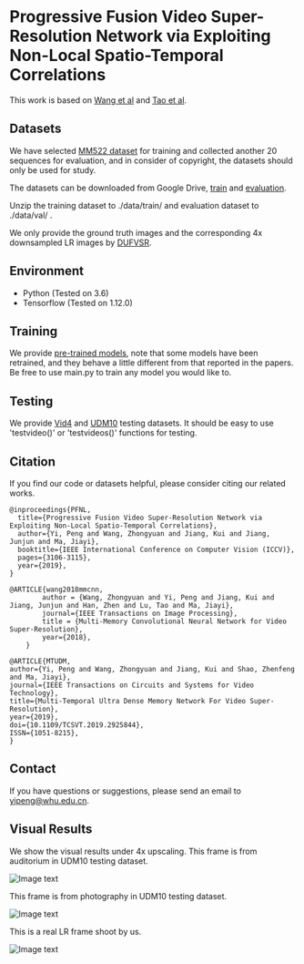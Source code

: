 # Progressive Fusion Video Super-Resolution Network via Exploiting Non-Local Spatio-Temporal Correlations
This work is based on [Wang et al](https://github.com/psychopa4/MMCNN) and [Tao et al](https://github.com/jiangsutx/SPMC_VideoSR).

## Datasets
We have selected [MM522 dataset](https://github.com/psychopa4/MMCNN) for training and collected another 20 sequences for evaluation, and in consider of copyright, the datasets should only be used for study.

The datasets can be downloaded from Google Drive, [train](https://drive.google.com/open?id=1xPMYiA0JwtUe9GKiUa4m31XvDPnX7Juu) and [evaluation](https://drive.google.com/file/d/1Px0xAE2EUzXbgfDJZVR2KfG7zAk7wPZO/view?usp=sharing).

Unzip the training dataset to ./data/train/ and evaluation dataset to ./data/val/ .

We only provide the ground truth images and the corresponding 4x downsampled LR images by [DUFVSR](https://github.com/yhjo09/VSR-DUF).

## Environment
  - Python (Tested on 3.6)
  - Tensorflow (Tested on 1.12.0)

## Training
We provide [pre-trained models](https://drive.google.com/file/d/1RuiuQngwRx0ea_ZTHXhbqIrLgfVCOoKD/view?usp=sharing), note that some models have been retrained, and they behave a little different from that reported in the papers.
Be free to use main.py to train any model you would like to.

## Testing
We provide [Vid4](https://drive.google.com/file/d/1-Sy3t0zgbUskX1rr2Vu7oM9ssLlfIvzd/view?usp=sharing) and [UDM10](https://drive.google.com/file/d/1IEURw2U4V9KNejw3YptPL6gWM2xLE6bq/view?usp=sharing) testing datasets.
It should be easy to use 'testvideo()' or 'testvideos()' functions for testing.

## Citation
If you find our code or datasets helpful, please consider citing our related works.
```
@inproceedings{PFNL,
  title={Progressive Fusion Video Super-Resolution Network via Exploiting Non-Local Spatio-Temporal Correlations},
  author={Yi, Peng and Wang, Zhongyuan and Jiang, Kui and Jiang, Junjun and Ma, Jiayi},
  booktitle={IEEE International Conference on Computer Vision (ICCV)},
  pages={3106-3115},
  year={2019},
}

@ARTICLE{wang2018mmcnn,
        author = {Wang, Zhongyuan and Yi, Peng and Jiang, Kui and Jiang, Junjun and Han, Zhen and Lu, Tao and Ma, Jiayi},
        journal={IEEE Transactions on Image Processing},
        title = {Multi-Memory Convolutional Neural Network for Video Super-Resolution},
        year={2018},
    }

@ARTICLE{MTUDM, 
author={Yi, Peng and Wang, Zhongyuan and Jiang, Kui and Shao, Zhenfeng and Ma, Jiayi}, 
journal={IEEE Transactions on Circuits and Systems for Video Technology}, 
title={Multi-Temporal Ultra Dense Memory Network For Video Super-Resolution}, 
year={2019}, 
doi={10.1109/TCSVT.2019.2925844}, 
ISSN={1051-8215},
}
```

## Contact
If you have questions or suggestions, please send an email to yipeng@whu.edu.cn.

## Visual Results
We show the visual results under 4x upscaling.
This frame is from auditorium in UDM10 testing dataset.

![Image text](https://https://github.com/psychopa4/PFNL/blob/master/pictures/comp0.jpg)

This frame is from photography in UDM10 testing dataset.

![Image text](https://https://github.com/psychopa4/PFNL/blob/master/pictures/comp1.jpg)

This is a real LR frame shoot by us.

![Image text](https://https://github.com/psychopa4/PFNL/blob/master/pictures/comp2.jpg)